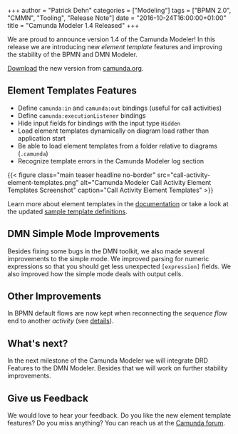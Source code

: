 +++
author = "Patrick Dehn"
categories = ["Modeling"]
tags = ["BPMN 2.0", "CMMN", "Tooling", "Release Note"]
date = "2016-10-24T16:00:00+01:00"
title = "Camunda Modeler 1.4 Released"
+++

We are proud to announce version 1.4 of the Camunda Modeler! In this release we are introducing new *element template* features and improving the stability of the BPMN and DMN Modeler.

[Download](https://camunda.org/bpmn/tool/) the new version from [camunda.org](https://camunda.org/bpmn/tool/).

<!--more-->

<style>
  @media(min-width: 900px) {
    figure.main.teaser.headline {
      margin-left: -80px !important;
      margin-right: -80px !important;
    }
  }
</style>


## Element Templates Features

* Define `camunda:in` and `camunda:out` bindings (useful for call activities)
* Define `camunda:executionListener` bindings
* Hide input fields for bindings with the input type `Hidden`
* Load element templates dynamically on diagram load rather than application start
* Be able to load element templates from a folder relative to diagrams (`.camunda`)
* Recognize template errors in the Camunda Modeler log section

{{< figure class="main teaser headline no-border" src="call-activity-element-templates.png" alt="Camunda Modeler Call Activity Element Templates Screenshot" caption="Call Activity Element Templates" >}}


Learn more about element templates in the [documentation](https://github.com/camunda/camunda-modeler/tree/master/docs/element-templates) or take a look at the updated [sample template definitions](https://github.com/camunda/camunda-modeler/blob/master/resources/element-templates/samples.json).


## DMN Simple Mode Improvements

Besides fixing some bugs in the DMN toolkit, we also made several improvements to the simple mode. We improved parsing for numeric expressions so that you should get less unexpected `[expression]` fields. We also improved how the simple mode deals with output cells.


## Other Improvements

In BPMN default flows are now kept when reconnecting the *sequence flow* end to another *activity* (see [details](https://forum.bpmn.io/t/moving-outgoing-connection-start-point-from-gateway-causes-default-flow-to-be-lost/1079)).

## What's next?

In the next milestone of the Camunda Modeler we will integrate DRD Features to the DMN Modeler. Besides that we will work on further stability improvements.

## Give us Feedback

We would love to hear your feedback. Do you like the new element template features? Do you miss anything? You can reach us at the [Camunda forum](https://forum.camunda.org/c/modeler).
